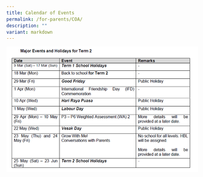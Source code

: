 ```yaml
---
title: Calendar of Events
permalink: /for-parents/COA/
description: ""
variant: markdown
---
```


![](/images/Events.png)